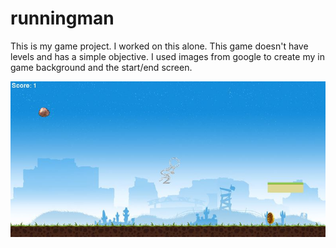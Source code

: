 # runningman
<p> This is my game project. I worked on this alone. This game doesn't have levels and has a simple objective. I used images from google to create my in game background and the start/end screen. </p>
<img src="https://github.com/jyang7853/runningman/blob/master/in%20game%201.png"
